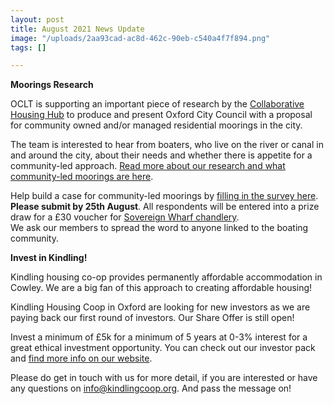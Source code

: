 ```yaml
---
layout: post
title: August 2021 News Update
image: "/uploads/2aa93cad-ac8d-462c-90eb-c540a4f7f894.png"
tags: []

---
```

**Moorings Research**

OCLT is supporting an important piece of research by the [Collaborative Housing Hub](https://collaborativehousing.org.uk/) to produce and present Oxford City Council with a proposal for community owned and/or managed residential moorings in the city.

The team is interested to hear from boaters, who live on the river or canal in and around the city, about their needs and whether there is appetite for a community-led approach. [Read more about our research and what community-led moorings are here](https://docs.google.com/document/d/1cTHxFXb1HqvJoU1iDEQiMl-_OdMRgHOTAoO9zPAbr4c/edit).

Help build a case for community-led moorings by [filling in the survey here](https://docs.google.com/forms/d/e/1FAIpQLSdY1ftp6fdipj0N1B3jAC14TXOKdD0Hd7CIWFRQRCB5gIxLxA/viewform). **Please submit by 25th August**. All respondents will be entered into a prize draw for a £30 voucher for [Sovereign Wharf chandlery](https://sovereignwharf.co.uk/chandlery/).  
We ask our members to spread the word to anyone linked to the boating community.

**Invest in Kindling!**

Kindling housing co-op provides permanently affordable accommodation in Cowley. We are a big fan of this approach to creating affordable housing!

Kindling Housing Coop in Oxford are looking for new investors as we are paying back our first round of investors. Our Share Offer is still open!

Invest a minimum of £5k for a minimum of 5 years at 0-3% interest for a great ethical investment opportunity. You can check out our investor pack and [find more info on our website](http://kindlingcoop.org/invest-in-kindling/).

Please do get in touch with us for more detail, if you are interested or have any questions on info@kindlingcoop.org. And pass the message on!